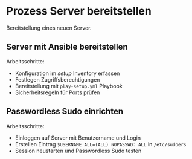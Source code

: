 # Prozess Server bereitstellen
Bereitstellung eines neuen Server.

## Server mit Ansible bereitstellen

Arbeitsschritte:
* Konfiguration im *setup* Inventory erfassen
* Festlegen Zugriffsberechtigungen
* Bereitstellung mit `play-setup.yml` Playbook
* Sicherheitsregeln für Ports prüfen

## Passwordless Sudo einrichten

Arbeitsschritte:
* Einloggen auf Server mit Benutzername und Login
* Erstellen Eintrag `$USERNAME ALL=(ALL) NOPASSWD: ALL` in `/etc/sudoers`
* Session neustarten und Passwordless Sudo testen